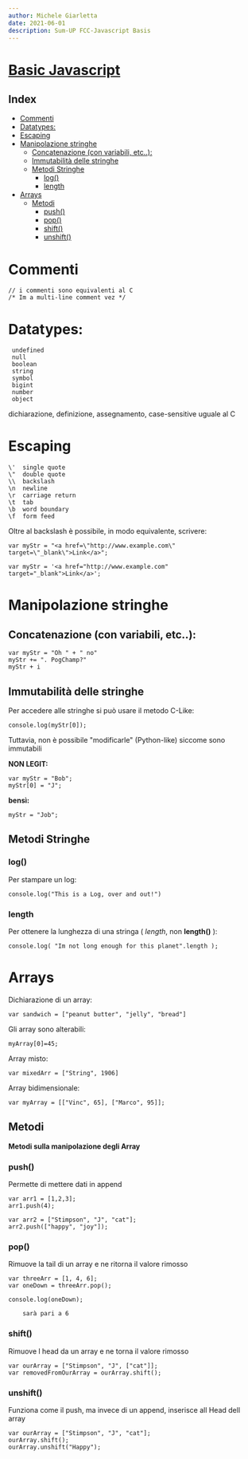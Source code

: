 ```yaml
---
author: Michele Giarletta
date: 2021-06-01
description: Sum-UP FCC-Javascript Basis
---
```


<h1><a href="https://www.freecodecamp.org"> Basic Javascript</a> </h1>

## Index

- [Commenti](#commenti)
- [Datatypes:](#datatypes)
- [Escaping](#escaping)
- [Manipolazione stringhe](#manipolazione-stringhe)
  - [Concatenazione (con variabili, etc..):](#concatenazione-con-variabili-etc)
  - [Immutabilità delle stringhe](#immutabilità-delle-stringhe)
  - [Metodi Stringhe](#metodi-stringhe)
    - [log()](#log)
    - [length](#length)
- [Arrays](#arrays)
  - [Metodi](#metodi)
    - [push()](#push)
    - [pop()](#pop)
    - [shift()](#shift)
    - [unshift()](#unshift)
# Commenti

```
// i commenti sono equivalenti al C 
/* Im a multi-line comment vez */
```
# Datatypes:
```
 undefined 
 null
 boolean
 string 
 symbol
 bigint
 number
 object
```
dichiarazione, definizione, assegnamento, case-sensitive uguale al C

# Escaping

```
\'	single quote
\"	double quote
\\	backslash
\n	newline
\r	carriage return
\t	tab
\b	word boundary
\f	form feed
```

Oltre al backslash è possibile, in modo equivalente, scrivere:

```
var myStr = "<a href=\"http://www.example.com\" target=\"_blank\">Link</a>";
```

```
var myStr = '<a href="http://www.example.com" target="_blank">Link</a>';
```

# Manipolazione stringhe


## Concatenazione (con variabili, etc..):
```
var myStr = "Oh " + " no"
myStr += ". PogChamp?"
myStr + i
```

## Immutabilità delle stringhe

Per accedere alle stringhe si può usare il metodo C-Like:
```
console.log(myStr[0]);
```

Tuttavia, non è possibile "modificarle" (Python-like) siccome sono immutabili

**NON LEGIT:**
```
var myStr = "Bob";
myStr[0] = "J";
```

**bensì:**
```
myStr = "Job";
```

## Metodi Stringhe

### log()

Per stampare un log:

```
console.log("This is a Log, over and out!")
```
### length

Per ottenere la lunghezza di una stringa ( *length*, non **length()** ):

```
console.log( "Im not long enough for this planet".length );
```

# Arrays

Dichiarazione di un array:

```
var sandwich = ["peanut butter", "jelly", "bread"]
```

Gli array sono alterabili:

```
myArray[0]=45;
```
Array misto:

```
var mixedArr = ["String", 1906]
```

Array bidimensionale:

```
var myArray = [["Vinc", 65], ["Marco", 95]];
```

## Metodi

**Metodi sulla manipolazione degli Array**
### push()

Permette di mettere dati in append
```
var arr1 = [1,2,3];
arr1.push(4);
```

```
var arr2 = ["Stimpson", "J", "cat"];
arr2.push(["happy", "joy"]);
```

### pop()

Rimuove la tail di un array e ne ritorna il valore rimosso

```
var threeArr = [1, 4, 6];
var oneDown = threeArr.pop();
```

```
console.log(oneDown);

    sarà pari a 6
```


### shift()

Rimuove l head da un array e ne torna il valore rimosso

```
var ourArray = ["Stimpson", "J", ["cat"]];
var removedFromOurArray = ourArray.shift();
```

### unshift()

Funziona come il push, ma invece di un append, inserisce all Head dell array

```
var ourArray = ["Stimpson", "J", "cat"];
ourArray.shift();
ourArray.unshift("Happy");
```